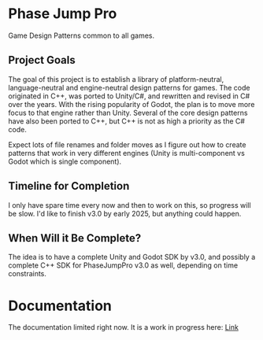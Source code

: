 # Phase Jump Pro
Game Design Patterns common to all games.

## Project Goals
The goal of this project is to establish a library of platform-neutral, language-neutral and engine-neutral design patterns for games. The code originated in C++, was ported to Unity/C#, and rewritten and revised in C# over the years. With the rising popularity of Godot, the plan is to move more focus to that engine rather than Unity. Several of the core design patterns have also been ported to C++, but C++ is not as high a priority as the C# code.

Expect lots of file renames and folder moves as I figure out how to create patterns that work in very different engines (Unity is multi-component vs Godot which is single component).

## Timeline for Completion
I only have spare time every now and then to work on this, so progress will be slow. I'd like to finish v3.0 by early 2025, but anything could happen.

## When Will it Be Complete?
The idea is to have a complete Unity and Godot SDK by v3.0, and possibly a complete C++ SDK for PhaseJumpPro v3.0 as well, depending on time constraints.

# Documentation

The documentation limited right now. It is a work in progress here: [Link](https://coinbump.github.io/PhaseJumpPro/)
